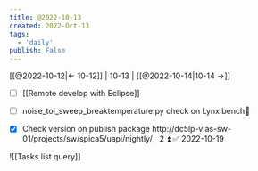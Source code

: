 ```yaml
---
title: @2022-10-13
created: 2022-Oct-13
tags:
  - 'daily'
publish: False
---
```


[[@2022-10-12|<- 10-12]] | 10-13 | [[@2022-10-14|10-14 ->]]

- [ ] [[Remote develop with Eclipse]]

- [ ] noise_tol_sweep_breaktemperature.py check on Lynx bench🔼 
- [x] Check version on publish package http://dc5lp-vlas-sw-01/projects/sw/spica5/uapi/nightly/__2 ⏫ ✅ 2022-10-19

![[Tasks list query]]
